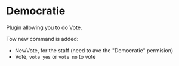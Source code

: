 # Democratie
Plugin allowing you to do Vote.

Tow new command is added:
- NewVote, for the staff (need to ave the "Democratie" permision)
- Vote, `vote yes` or `vote no` to vote
